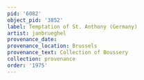```yaml
---
pid: '6082'
object_pid: '3852'
label: Temptation of St. Anthony (Germany)
artist: janbrueghel
provenance_date:
provenance_location: Brussels
provenance_text: Collection of Boussery
collection: provenance
order: '1975'
---
```

